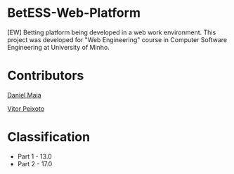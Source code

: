 # BetESS-Web-Platform
[EW] Betting platform being developed in a web work environment. This project was developed for "Web Engineering" course in Computer Software Engineering at University of Minho.

# Contributors

[Daniel Maia](https://github.com/SilentLynx)

[Vitor Peixoto](https://github.com/VitorPeixoto97)

# Classification

* Part 1 - 13.0
* Part 2 - 17.0
